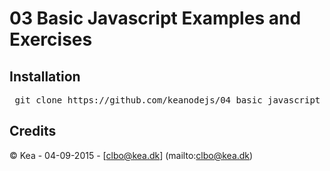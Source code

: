 # 03 Basic Javascript Examples and Exercises   

## Installation

<pre> git clone https://github.com/keanodejs/04_basic_javascript_examples_and_exercises.git</pre>

## Credits

&copy; Kea - 04-09-2015 - [clbo@kea.dk]  (mailto:clbo@kea.dk)
